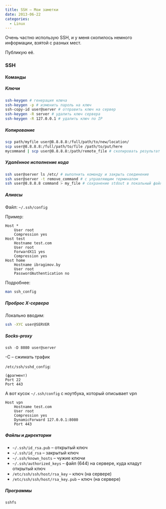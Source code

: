 ```yaml
---
title: SSH – Мои заметки
date: 2013-06-22
categories:
  - Linux
---
```


Очень частно использую SSH, и у меня скопилось немного информации, взятой с разных мест.
  
Публикую её.

### SSH

#### Команды

##### Ключи

```bash
ssh-keygen # генерация ключа
ssh-keygen -p # изменить пароль на ключ
ssh-copy-id user@server # отправить ключ на сервер
ssh-keygen -R server # удалить ключ сервера
ssh-keygen -R 127.0.0.1 # удалить ключ по IP
```

##### Копирование

```bash
scp path/myfile user@8.8.8.8:/full/path/to/new/location/
scp user@8.8.8.8:/full/path/to/file /path/to/put/here
mycommand | scp user@8.8.8.8:/path/remote_file # скопировать результат в удаленный файл
```

##### Удалённое исполнение кода

```bash
ssh user@server ls /etc/ # выполнить команду и закрыть соединение
ssh user@server -t remove_command # с управляющим терминалом
ssh user@8.8.8.8 command > my_file # сохранение stdout в локальный файл
```

##### Алиасы

Файл: `~/.ssh/config`

Пример:

```
Host *
    User root
    Compression yes
Host test
    Hostname test.com
    User root
    ForwardX11 yes
    Compression yes
Host home
    Hostname ibragimov.by
    User root
    PasswordAuthentication no
```

Подробнее:

```bash
man ssh_config
```

##### Проброс X-сервера

Локально вводим:

```bash
ssh -XYC user@SERVER
```

##### Socks-proxy

`ssh -D 8080 user@server`
  
-C – сжимать трафик

`/etc/ssh/sshd_config`:

```
(фрагмент)
Port 22
Port 443
```

А вот кусок `~/.ssh/config` с ноутбука, который описывает vpn

```
Host vpn
    Hostname test.com
    User root
    Compression yes
    DynamicForward 127.0.0.1:8080 
    Port 443
```

##### Файлы и директории

* `~/.ssh/id_rsa.pub` – открытый ключ
* `~/.ssh/id_rsa` – закрытый ключ
* `~/.ssh/known_hosts` – чужие ключи
* `~/.ssh/authorized_keys` – файл (644) на сервере, куда кладут открытый ключ
* `/etc/ssh/ssh/host/rsa_key` – ключ (на сервере)
* `/etc/ssh/ssh/host/rsa_key.pub` – ключ (на сервере)

##### Программы

`sshfs`
